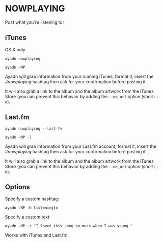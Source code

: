 # NOWPLAYING

Post what you're listening to!

## iTunes

OS X only.

`ayadn nowplaying`

`ayadn -NP`

Ayadn will grab information from your running iTunes, format it, insert the *#nowplaying* hashtag then ask for your confirmation before posting it.

It will also grab a link to the album and the album artwork from the iTunes Store (you can prevent this behavior by adding the `--no_url` option (short: `-n`).

## Last.fm

`ayadn nowplaying --last-fm`

`ayadn -NP -l`

Ayadn will grab information from your Last.fm account, format it, insert the *#nowplaying* hashtag then ask for your confirmation before posting it.

It will also grab a link to the album and the album artwork from the iTunes Store (you can prevent this behavior by adding the `--no_url` option (short: `-n`).

## Options

Specify a custom hashtag:

`ayadn -NP -h listeningto`

Specify a custom text:

`ayadn -NP -t "I loved this song so much when I was young."`

Works with iTunes and Last.fm.

